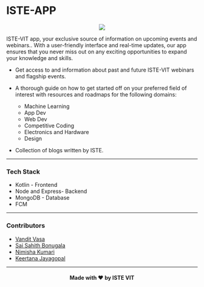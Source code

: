 # ISTE-APP

<div align="center">
	<a href="https://istevit.in/" target="_blank">
		<img src="https://ik.imagekit.io/pjbsfzv5ci/111881788-33353b80-89d8-11eb-9db1-746eba087b05_60cRdfJ_4C.png?updatedAt=1636800410212">
	</a>
</div>

ISTE-VIT app, your exclusive source of information on upcoming events and webinars.. With a user-friendly interface and real-time updates, our app ensures that you never miss out on any exciting opportunities to expand your knowledge and skills.

- Get access to and information about past and future ISTE-VIT webinars and flagship events.

- A thorough guide on how to get started off on your preferred field of interest with resources and roadmaps for the following domains:

  - Machine Learning
  - App Dev
  - Web Dev
  - Competitive Coding
  - Electronics and Hardware
  - Design

- Collection of blogs written by ISTE.

---

### Tech Stack

- Kotlin - Frontend
- Node and Express- Backend
- MongoDB - Database
- FCM

---

### Contributors

- [Vandit Vasa](https://github.com/sai-sahith7)
- [Sai Sahith Bonugala](https://github.com/sai-sahith7)
- [Nimisha Kumari](https://github.com/nimisha243)
- [Keertana Jayagopal](https://github.com/Keertanaj)

---

<h4 align="center">Made with ❤️ by ISTE VIT </h4>
